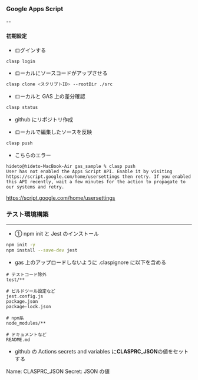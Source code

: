 ### Google Apps Script

--

#### 初期設定

- ログインする

```bash
clasp login
```

- ローカルにソースコードがアップさせる

```bash
clasp clone <スクリプトID> --rootDir ./src
```

- ローカルと GAS 上の差分確認

```bash
clasp status
```

- github にリポジトリ作成

- ローカルで編集したソースを反映

```bash
clasp push
```

- こちらのエラー

```text
hideto@hideto-MacBook-Air gas_sample % clasp push
User has not enabled the Apps Script API. Enable it by visiting https://script.google.com/home/usersettings then retry. If you enabled this API recently, wait a few minutes for the action to propagate to our systems and retry.
```

https://script.google.com/home/usersettings

### テスト環境構築

---

- ① npm init と Jest のインストール

```bash
npm init -y
npm install --save-dev jest
```

- gas 上のアップロードしないように .claspignore に以下を含める

```text
# テストコード除外
test/**

# ビルドツール設定など
jest.config.js
package.json
package-lock.json

# npm系
node_modules/**

# ドキュメントなど
README.md
```

- github の Actions secrets and variables に**CLASPRC_JSON**の値をセットする

Name: CLASPRC_JSON
Secret: JSON の値

